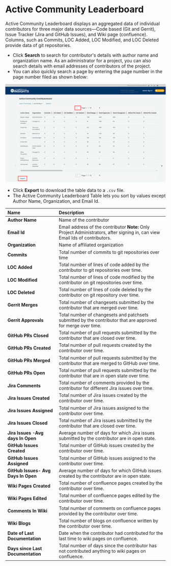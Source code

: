 # Active Community Leaderboard

Active Community Leaderboard displays an aggregated data of individual contributors for three major data sources—Code based \(Git and Gerrit\), Issue Tracker \(Jira and GitHub Issues\), and Wiki page \(confluence\). Columns, such as Commits, LOC Added, LOC Modified, and LOC Deleted provide data of git repositories.

* Click **Search** to search for contributor's details with author name and organization name. As an administrator for a project, you can also search details with email addresses of contributors of the project.
* You can also quickly search a page by entering the page number in the page number filed as shown below:

![](../../../../.gitbook/assets/active-contributor-page-and-export.png)

* Click **Export** to download the table data to a `.csv` file.
* The Active Community Leaderboard Table lets you sort by values except Author Name, Organization, and Email Id.

| Name | Description |
| :--- | :--- |
| **Author Name** | Name of the contributor |
| **Email Id** | Email address of the contributor **Note:** Only Project Administrators, after signing in, can view Email Ids of contributors. |
| **Organization** | Name of affiliated organization |
| **Commits** | Total number of commits to git repositories over time |
| **LOC Added** | Total number of lines of code added by the contributor to git repositories over time. |
| **LOC Modified** | Total number of lines of code modified by the contributor on git repositories over time. |
| **LOC Deleted** | Total number of lines of code deleted by the contributor on git repository over time. |
| **Gerrit Merges** | Total number of changesets submitted by the contributor that are merged over time. |
| **Gerrit Approvals** | Total number of changesets and patchsets submitted by the contributor that are approved for merge over time. |
| **GitHub PRs Closed** | Total number of pull requests submitted by the contributor that are closed over time. |
| **GitHub PRs Created** | Total number of pull requests created by the contributor over time. |
| **GitHub PRs Merged** | Total number of pull requests submitted by the contributor that are merged to GitHub over time. |
| **GitHub PRs Open** | Total number of pull requests submitted by the contributor that are in open state over time. |
| **Jira Comments** | Total number of comments provided by the contributor for different Jira issues over time. |
| **Jira Issues Created** | Total number of Jira issues created by the contributor over time. |
| **Jira Issues Assigned** | Total number of Jira issues assigned to the contributor over time. |
| **Jira Issues Closed** | Total number of Jira issues submitted by the contributor that are closed over time. |
| **Jira Issues -Avg days In Open** | Average number of days for which Jira issues submitted by the contributor are in open state. |
| **GitHub Issues Created** | Total number of GitHub issues created by the contributor over time. |
| **GitHub Issues Assigned** | Total number of GitHub issues assigned to the contributor over time. |
| **GitHub Issues- Avg Days In Open** | Average number of days for which GitHub issues created by the contributor are in open state. |
| **Wiki Pages Created** | Total number of confluence pages created by the contributor over time. |
| **Wiki Pages Edited** | Total number of confluence pages edited by the contributor over time. |
| **Comments In Wiki** | Total number of comments on confluence pages provided by the contributor over time. |
| **Wiki Blogs** | Total number of blogs on confluence written by the contributor over time. |
| **Date of Last Documentation** | Date when the contributor had contributed for the last time to wiki pages on confluence. |
| **Days since Last Documentation** | Total number of days since the contributor has not contributed anything to wiki pages on confluence. |

